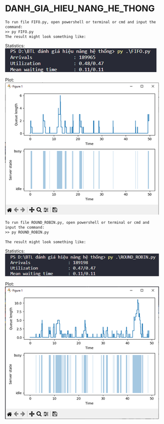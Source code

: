# DANH_GIA_HIEU_NANG_HE_THONG

    To run file FIFO.py, open powershell or terminal or cmd and input the command: 
    >> py FIFO.py
    The result might look something like:

Statistics:
![](example/FIFO_statistics.png)

Plot:
![](example/FIFO_plot.png)


    To run file ROUND_ROBIN.py, open powershell or terminal or cmd and input the command: 
    >> py ROUND_ROBIN.py

    The result might look something like:

Statistics:
![](example/RR_statistics.png)

Plot:
![](example/RR_plot.png)